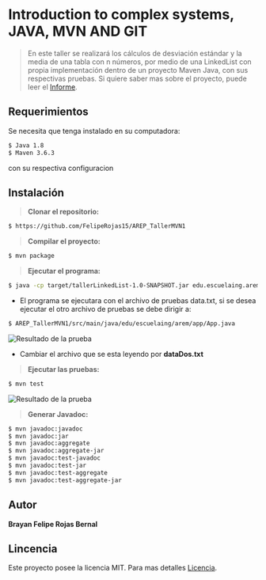 # Introduction to complex systems, JAVA, MVN AND GIT
> En este taller se realizará los cálculos de desviación estándar y la media de una tabla con n números, por medio de una
> LinkedList con propia implementación dentro de un proyecto Maven Java, con sus respectivas pruebas.
> Si quiere saber mas sobre el proyecto, puede leer el [Informe](https://github.com/FelipeRojas15/AREP_TallerMVN1/blob/master/Informe_Taller.pdf).

## Requerimientos 
Se necesita que tenga instalado en su computadora:
```sh
$ Java 1.8
$ Maven 3.6.3
```
con su respectiva configuracion
## Instalación
> **Clonar el repositorio:** 
```sh
$ https://github.com/FelipeRojas15/AREP_TallerMVN1
```
> **Compilar el proyecto:**
```sh
$ mvn package
```
> **Ejecutar el programa:** 
```sh
$ java -cp target/tallerLinkedList-1.0-SNAPSHOT.jar edu.escuelaing.arem.app.App
```
- El programa se ejecutara con el archivo de pruebas data.txt, si se desea ejecutar el otro archivo de pruebas se debe dirigir a:

```sh
$ AREP_TallerMVN1/src/main/java/edu/escuelaing/arem/app/App.java
``` 
![Resultado de la prueba ](https://i.ibb.co/G7Zt4w3/result-Problem.png)
- Cambiar el archivo que se esta leyendo por **dataDos.txt** 

> **Ejecutar las pruebas:** 
```sh
$ mvn test
```
![Resultado de la prueba ](https://i.ibb.co/ZTbXYzY/TestRun.png)
> **Generar Javadoc:**
```sh
$ mvn javadoc:javadoc
$ mvn javadoc:jar
$ mvn javadoc:aggregate
$ mvn javadoc:aggregate-jar
$ mvn javadoc:test-javadoc
$ mvn javadoc:test-jar
$ mvn javadoc:test-aggregate
$ mvn javadoc:test-aggregate-jar
```
## Autor
**Brayan Felipe Rojas Bernal**
## Lincencia
Este proyecto posee la licencia MIT. Para mas detalles [Licencia](https://github.com/FelipeRojas15/AREP_TallerMVN1/blob/master/LICENSE.txt).


